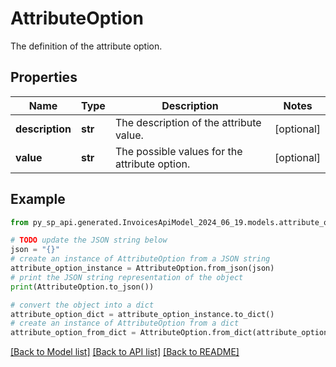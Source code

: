 # AttributeOption

The definition of the attribute option.

## Properties

Name | Type | Description | Notes
------------ | ------------- | ------------- | -------------
**description** | **str** | The description of the attribute value. | [optional] 
**value** | **str** | The possible values for the attribute option. | [optional] 

## Example

```python
from py_sp_api.generated.InvoicesApiModel_2024_06_19.models.attribute_option import AttributeOption

# TODO update the JSON string below
json = "{}"
# create an instance of AttributeOption from a JSON string
attribute_option_instance = AttributeOption.from_json(json)
# print the JSON string representation of the object
print(AttributeOption.to_json())

# convert the object into a dict
attribute_option_dict = attribute_option_instance.to_dict()
# create an instance of AttributeOption from a dict
attribute_option_from_dict = AttributeOption.from_dict(attribute_option_dict)
```
[[Back to Model list]](../README.md#documentation-for-models) [[Back to API list]](../README.md#documentation-for-api-endpoints) [[Back to README]](../README.md)


